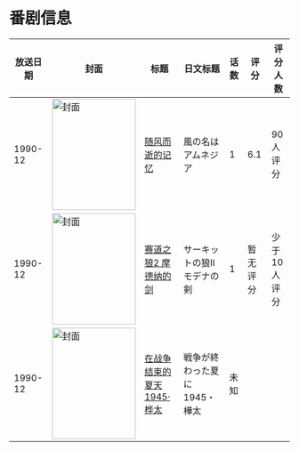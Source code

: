 # 番剧信息

|放送日期|封面|标题|日文标题|话数|评分|评分人数|
|---|---|---|---|---|---|---|
|1990-12|<img src="//lain.bgm.tv/pic/cover/c/55/34/25424_M90Ti.jpg" alt="封面" style="width:150px;height:200px;object-fit:cover;">|[随风而逝的记忆](https://bangumi.tv/subject/25424)|風の名はアムネジア|1|6.1|90人评分|
|1990-12|<img src="//lain.bgm.tv/pic/cover/c/3a/ad/140633_ZyxL4.jpg" alt="封面" style="width:150px;height:200px;object-fit:cover;">|[赛道之狼2 摩德纳的剑](https://bangumi.tv/subject/140633)|サーキットの狼Ⅱ モデナの剣|1|暂无评分|少于10人评分|
|1990-12|<img src="//lain.bgm.tv/pic/cover/c/01/2b/314445_60qxT.jpg" alt="封面" style="width:150px;height:200px;object-fit:cover;">|[在战争结束的夏天 1945·桦太](https://bangumi.tv/subject/314445)|戦争が終わった夏に 1945・樺太|未知|||
